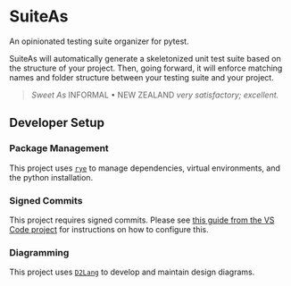# SuiteAs

An opinionated testing suite organizer for pytest.

SuiteAs will automatically generate a skeletonized unit test suite based on the
structure of your project. Then, going forward, it will enforce matching names and folder structure between your testing suite and your project.

> _Sweet As_
> INFORMAL • NEW ZEALAND
> _very satisfactory; excellent._

## Developer Setup

### Package Management

This project uses [`rye`](https://rye-up.com/) to manage dependencies, virtual environments, and the python installation.

### Signed Commits

This project requires signed commits. Please see [this guide from the VS Code project](https://github.com/microsoft/vscode/wiki/Commit-Signing) for instructions on how to configure this.

### Diagramming

This project uses [`D2Lang`](https://d2lang.com/) to develop and maintain design diagrams.

